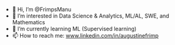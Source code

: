 - 👋 Hi, I’m @FrimpsManu
- 👀 I’m interested in Data Science & Analytics, ML/AL, SWE, and Mathematics
- 🌱 I’m currently learning ML (Supervised learning)
- 📫 How to reach me: www.linkedin.com/in/augustinefrimp
  

<!---
FrimpsManu/FrimpsManu is a ✨ special ✨ repository because its `README.md` (this file) appears on your GitHub profile.
You can click the Preview link to take a look at your changes.
--->

